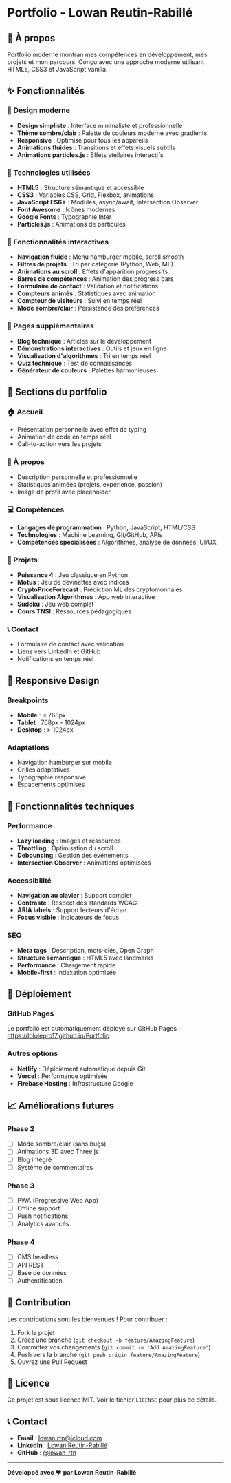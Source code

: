 # Portfolio - Lowan Reutin-Rabillé

## 🚀 À propos

Portfolio moderne montran mes compétences en développement, mes projets et mon parcours. Conçu avec une approche moderne utilisant HTML5, CSS3 et JavaScript vanilla.

## ✨ Fonctionnalités

### 🎨 Design moderne
- **Design simpliste** : Interface minimaliste et professionnelle
- **Thème sombre/clair** : Palette de couleurs moderne avec gradients
- **Responsive** : Optimisé pour tous les appareils
- **Animations fluides** : Transitions et effets visuels subtils
- **Animations particles.js** : Effets stellaires interactifs

### 🔧 Technologies utilisées
- **HTML5** : Structure sémantique et accessible
- **CSS3** : Variables CSS, Grid, Flexbox, animations
- **JavaScript ES6+** : Modules, async/await, Intersection Observer
- **Font Awesome** : Icônes modernes
- **Google Fonts** : Typographie Inter
- **Particles.js** : Animations de particules

### 📱 Fonctionnalités interactives
- **Navigation fluide** : Menu hamburger mobile, scroll smooth
- **Filtres de projets** : Tri par catégorie (Python, Web, ML)
- **Animations au scroll** : Effets d'apparition progressifs
- **Barres de compétences** : Animation des progress bars
- **Formulaire de contact** : Validation et notifications
- **Compteurs animés** : Statistiques avec animation
- **Compteur de visiteurs** : Suivi en temps réel
- **Mode sombre/clair** : Persistance des préférences

### 🚀 Pages supplémentaires
- **Blog technique** : Articles sur le développement
- **Démonstrations interactives** : Outils et jeux en ligne
- **Visualisation d'algorithmes** : Tri en temps réel
- **Quiz technique** : Test de connaissances
- **Générateur de couleurs** : Palettes harmonieuses

## 🎯 Sections du portfolio

### 🏠 Accueil
- Présentation personnelle avec effet de typing
- Animation de code en temps réel
- Call-to-action vers les projets

### 👤 À propos
- Description personnelle et professionnelle
- Statistiques animées (projets, expérience, passion)
- Image de profil avec placeholder

### 💻 Compétences
- **Langages de programmation** : Python, JavaScript, HTML/CSS
- **Technologies** : Machine Learning, Git/GitHub, APIs
- **Compétences spécialisées** : Algorithmes, analyse de données, UI/UX

### 🚀 Projets
- **Puissance 4** : Jeu classique en Python
- **Motus** : Jeu de devinettes avec indices
- **CryptoPriceForecast** : Prédiction ML des cryptomonnaies
- **Visualisation Algorithmes** : App web interactive
- **Sudoku** : Jeu web complet
- **Cours TNSI** : Ressources pédagogiques

### 📞 Contact
- Formulaire de contact avec validation
- Liens vers LinkedIn et GitHub
- Notifications en temps réel

## 📱 Responsive Design

### Breakpoints
- **Mobile** : ≤ 768px
- **Tablet** : 768px - 1024px
- **Desktop** : > 1024px

### Adaptations
- Navigation hamburger sur mobile
- Grilles adaptatives
- Typographie responsive
- Espacements optimisés

## 🔧 Fonctionnalités techniques

### Performance
- **Lazy loading** : Images et ressources
- **Throttling** : Optimisation du scroll
- **Debouncing** : Gestion des événements
- **Intersection Observer** : Animations optimisées

### Accessibilité
- **Navigation au clavier** : Support complet
- **Contraste** : Respect des standards WCAG
- **ARIA labels** : Support lecteurs d'écran
- **Focus visible** : Indicateurs de focus

### SEO
- **Meta tags** : Description, mots-clés, Open Graph
- **Structure sémantique** : HTML5 avec landmarks
- **Performance** : Chargement rapide
- **Mobile-first** : Indexation optimisée

## 🚀 Déploiement

### GitHub Pages
Le portfolio est automatiquement déployé sur GitHub Pages :
https://lololepro17.github.io/Portfolio

### Autres options
- **Netlify** : Déploiement automatique depuis Git
- **Vercel** : Performance optimisée
- **Firebase Hosting** : Infrastructure Google

## 📈 Améliorations futures

### Phase 2
- [ ] Mode sombre/clair (sans bugs)
- [ ] Animations 3D avec Three.js
- [ ] Blog intégré
- [ ] Système de commentaires

### Phase 3
- [ ] PWA (Progressive Web App)
- [ ] Offline support
- [ ] Push notifications
- [ ] Analytics avancés

### Phase 4
- [ ] CMS headless
- [ ] API REST
- [ ] Base de données
- [ ] Authentification

## 🤝 Contribution

Les contributions sont les bienvenues ! Pour contribuer :

1. Fork le projet
2. Créez une branche (`git checkout -b feature/AmazingFeature`)
3. Committez vos changements (`git commit -m 'Add AmazingFeature'`)
4. Push vers la branche (`git push origin feature/AmazingFeature`)
5. Ouvrez une Pull Request

## 📄 Licence

Ce projet est sous licence MIT. Voir le fichier `LICENSE` pour plus de détails.

## 📞 Contact

- **Email** : lowan.rtn@icloud.com
- **LinkedIn** : [Lowan Reutin-Rabillé](https://www.linkedin.com/in/lowan-reutin-rabillé-bb0899301)
- **GitHub** : [@lowan-rtn](https://github.com/lowan-rtn)

---

**Développé avec ❤️ par Lowan Reutin-Rabillé** 